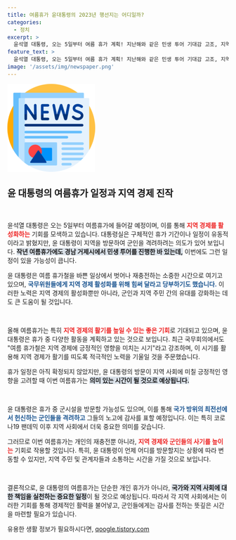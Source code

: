 ```yaml
---
title: 여름휴가 윤대통령의 2023년 행선지는 어디일까?
categories:
  - 정치
excerpt: >
  윤석열 대통령, 오는 5일부터 여름 휴가 계획! 지난해와 같은 민생 투어 기대감 고조, 지역 경제 활성화에도 나선다. 이번 휴가 일정이 어떻게 펼쳐질지 주목해보세요!
feature_text: >
  윤석열 대통령, 오는 5일부터 여름 휴가 계획! 지난해와 같은 민생 투어 기대감 고조, 지역 경제 활성화에도 나선다. 이번 휴가 일정이 어떻게 펼쳐질지 주목해보세요!
image: '/assets/img/newspaper.png'
---
```


<p><img src="/assets/img/newspaper.png" alt="kimp 속보" /></p>

<h2 data-ke-size="size26">윤 대통령의 여름휴가 일정과 지역 경제 진작</h2>

<p data-ke-size="size16">&nbsp;</p>

<p>윤석열 대통령은 오는 5일부터 여름휴가에 들어갈 예정이며, 이를 통해 <b><span style="color: #ee2323;">지역 경제를 활성화하는</span></b> 기회를 모색하고 있습니다. 대통령실은 구체적인 휴가 기간이나 일정이 유동적이라고 밝혔지만, 윤 대통령이 지역을 방문하여 군인을 격려하려는 의도가 있어 보입니다. <b><span style="background-color: #21538527;">작년 여름휴가에도 경남 거제시에서 민생 투어를 진행한 바 있는데,</span></b> 이번에도 그런 일정이 있을 가능성이 큽니다.</p>

<p>윤 대통령은 여름 휴가철을 바쁜 일상에서 벗어나 재충전하는 소중한 시간으로 여기고 있으며, <b><span style="color: #1a5490;">국무위원들에게 지역 경제 활성화를 위해 힘써 달라고 당부하기도 했습니다.</span></b> 이러한 노력은 지역 경제의 활성화뿐만 아니라, 군인과 지역 주민 간의 유대를 강화하는 데도 큰 도움이 될 것입니다.</p>

<p data-ke-size="size16">&nbsp;</p>

<p>올해 여름휴가는 특히 <b><span style="color: #ee2323;">지역 경제의 활기를 높일 수 있는 좋은 기회</span></b>로 기대되고 있으며, 윤 대통령은 휴가 중 다양한 활동을 계획하고 있는 것으로 보입니다. 최근 국무회의에서도 "여름 휴가철은 지역 경제에 긍정적인 영향을 미치는 시기"라고 강조하며, 이 시기를 활용해 지역 경제가 활기를 띠도록 적극적인 노력을 기울일 것을 주문했습니다. </p>

<p>휴가 일정은 아직 확정되지 않았지만, 윤 대통령의 방문이 지역 사회에 미칠 긍정적인 영향을 고려할 때 이번 여름휴가는 <b><span style="background-color: #21538527;">의미 있는 시간이 될 것으로 예상됩니다.</span></b></p>

<p data-ke-size="size16">&nbsp;</p>

<p>윤 대통령은 휴가 중 군시설을 방문할 가능성도 있으며, 이를 통해 <b><span style="color: #1a5490;">국가 방위의 최전선에서 헌신하는 군인들을 격려하고</span></b> 그들의 노고에 감사를 표할 예정입니다. 이는 특히 코로나19 팬데믹 이후 지역 사회에서 더욱 중요한 의미를 갖습니다. </p>

<p>그러므로 이번 여름휴가는 개인의 재충전뿐 아니라, <b><span style="color: #ee2323;">지역 경제와 군인들의 사기를 높이는</span></b> 기회로 작용할 것입니다. 특히, 윤 대통령이 언제 어디를 방문할지는 상황에 따라 변동할 수 있지만, 지역 주민 및 관계자들과 소통하는 시간을 가질 것으로 보입니다.</p>

<p data-ke-size="size16">&nbsp;</p>

<p>결론적으로, 윤 대통령의 여름휴가는 단순한 개인 휴가가 아니라, <b><span style="background-color: #21538527;">국가와 지역 사회에 대한 책임을 실천하는 중요한 일정</span></b>이 될 것으로 예상됩니다. 따라서 각 지역 사회에서는 이러한 기회를 통해 경제적인 활력을 불어넣고, 군인들에게는 감사를 전하는 뜻깊은 시간을 마련할 필요가 있습니다.</p>
유용한 생활 정보가 필요하시다면, <a href="https://qoogle.tistory.com" rel="dofollow">qoogle.tistory.com</a>


